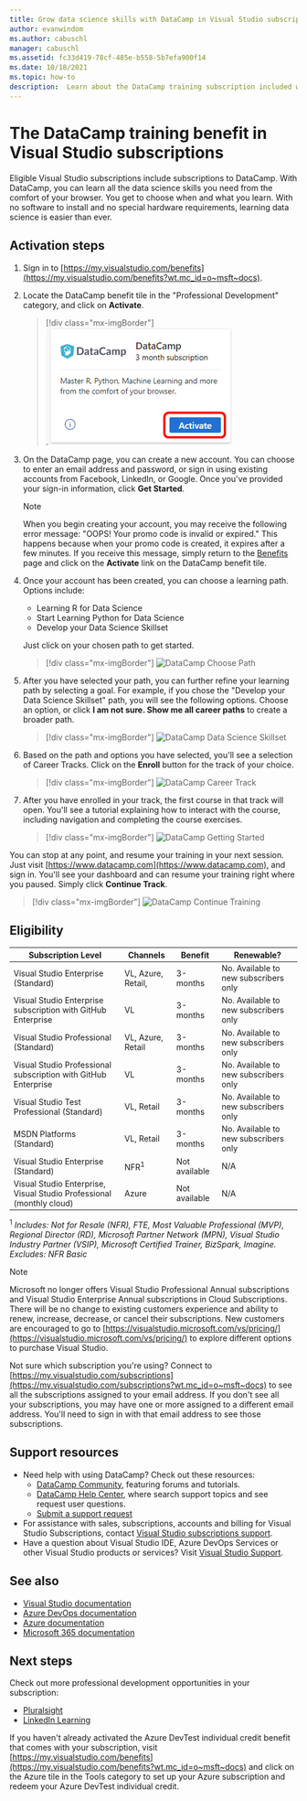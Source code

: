 ```yaml
---
title: Grow data science skills with DataCamp in Visual Studio subscriptions | Microsoft Docs
author: evanwindom
ms.author: cabuschl
manager: cabuschl
ms.assetid: fc33d419-78cf-485e-b558-5b7efa900f14
ms.date: 10/18/2021
ms.topic: how-to
description:  Learn about the DataCamp training subscription included with selected Visual Studio subscriptions.
---
```


# The DataCamp training benefit in Visual Studio subscriptions
Eligible Visual Studio subscriptions include subscriptions to DataCamp.  With DataCamp, you can learn all the data science skills you need from the comfort of your browser. You get to choose when and what you learn. With no software to install and no special hardware requirements, learning data science is easier than ever.

## Activation steps
1. Sign in to [https://my.visualstudio.com/benefits](https://my.visualstudio.com/benefits?wt.mc_id=o~msft~docs).

2. Locate the DataCamp benefit tile in the "Professional Development" category, and click on **Activate**.
   > [!div class="mx-imgBorder"]
   > ![DataCamp Benefit Tile](_img/vs-datacamp/vs-datacamp-tile-2.png "Click 'Activate' to get started.")

3. On the DataCamp page, you can create a new account.  You can choose to enter an email address and password, or sign in using existing accounts from Facebook, LinkedIn, or Google.  Once you've provided your sign-in information, click **Get Started**.

   > [!NOTE]
   > When you begin creating your account, you may receive the following error message: "OOPS!  Your promo code is invalid or expired."  This happens because when your promo code is created, it expires after a few minutes.  If you receive this message, simply return to the [Benefits](https://my.visualstudio.com/benefits) page and click on the **Activate** link on the DataCamp benefit tile.

4. Once your account has been created, you can choose a learning path.  Options include:
    - Learning R for Data Science
    - Start Learning Python for Data Science
    - Develop your Data Science Skillset

   Just click on your chosen path to get started.
   > [!div class="mx-imgBorder"]
   > ![DataCamp Choose Path](_img/vs-datacamp/vs-datacamp-choose-path.png "Choose a learning path that interests you.")

5. After you have selected your path, you can further refine your learning path by selecting a goal.  For example, if you chose the "Develop your Data Science Skillset" path, you will see the following options. Choose an option, or click **I am not sure.  Show me all career paths** to create a broader path.
   > [!div class="mx-imgBorder"]
   > ![DataCamp Data Science Skillset](_img/vs-datacamp/vs-datacamp-datascience.png "Click 'I am not sure.  Show me all career paths' to display the complete list.")

6. Based on the path and options you have selected, you'll see a selection of Career Tracks.  Click on the **Enroll** button for the track of your choice.
   > [!div class="mx-imgBorder"]
   > ![DataCamp Career Track](_img/vs-datacamp/vs-datacamp-all-tracks.png "Click the 'Enroll' button on your selected path to get started.")

7. After you have enrolled in your track, the first course in that track will open.  You'll see a tutorial explaining how to interact with the course, including navigation and completing the course exercises.

   > [!div class="mx-imgBorder"]
   > ![DataCamp Getting Started](_img/vs-datacamp/vs-datacamp-getting-started.png "Watch the tutorial to learn how to navigate the courses.")

You can stop at any point, and resume your training in your next session.  Just visit [https://www.datacamp.com](https://www.datacamp.com), and sign in.  You'll see your dashboard and can resume your training right where you paused. Simply click **Continue Track**.

> [!div class="mx-imgBorder"]
> ![DataCamp Continue Training](_img/vs-datacamp/vs-datacamp-continue-training.png "Click 'Continue Track' to resume training at any time.")

## Eligibility
| Subscription Level                                                 |     Channels                                            | Benefit                                                          | Renewable?    |
|--------------------------------------------------------------------|---------------------------------------------------------|------------------------------------------------------------------|---------------|
| Visual Studio Enterprise (Standard)   | VL, Azure, Retail, | 3-months       |  No.  Available to new subscribers only          |
| Visual Studio Enterprise subscription with GitHub Enterprise   | VL | 3-months       |  No.  Available to new subscribers only          |
| Visual Studio Professional (Standard) | VL, Azure, Retail                                       | 3-months                                                            |  No.  Available to new subscribers only           |
| Visual Studio Professional subscription with GitHub Enterprise| VL | 3-months                                                            |  No.  Available to new subscribers only           |
| Visual Studio Test Professional (Standard)                         | VL, Retail                                              | 3-months                                             |  No.  Available to new subscribers only           |
| MSDN Platforms (Standard)                                          | VL, Retail                                              | 3-months                                              |  No.  Available to new subscribers only           |
| Visual Studio Enterprise (Standard)  | NFR<sup>1</sup> |Not available  | N/A |
| Visual Studio Enterprise, Visual Studio Professional (monthly cloud) | Azure | Not available | N/A |

<sup>1</sup>  *Includes:  Not for Resale (NFR), FTE, Most Valuable Professional (MVP), Regional Director (RD), Microsoft Partner Network (MPN), Visual Studio Industry Partner (VSIP), Microsoft Certified Trainer, BizSpark, Imagine.  Excludes:  NFR Basic*

> [!NOTE]
> Microsoft no longer offers Visual Studio Professional Annual subscriptions and Visual Studio Enterprise Annual subscriptions in Cloud Subscriptions. There will be no change to existing customers experience and ability to renew, increase, decrease, or cancel their subscriptions. New customers are encouraged to go to [https://visualstudio.microsoft.com/vs/pricing/](https://visualstudio.microsoft.com/vs/pricing/) to explore different options to purchase Visual Studio.

Not sure which subscription you're using?  Connect to [https://my.visualstudio.com/subscriptions](https://my.visualstudio.com/subscriptions?wt.mc_id=o~msft~docs) to see all the subscriptions assigned to your email address. If you don't see all your subscriptions, you may have one or more assigned to a different email address.  You'll need to sign in with that email address to see those subscriptions.

## Support resources
- Need help with using DataCamp?  Check out these resources:
  - [DataCamp Community](https://www.datacamp.com/community/tutorials), featuring forums and tutorials.
  - [DataCamp Help Center](https://support.datacamp.com/hc), where search support topics and see request user questions.
  - [Submit a support request](https://support.datacamp.com/hc/requests/new)
- For assistance with sales, subscriptions, accounts and billing for Visual Studio Subscriptions, contact [Visual Studio subscriptions support](https://my.visualstudio.com/gethelp).
- Have a question about Visual Studio IDE, Azure DevOps Services or other Visual Studio products or services?  Visit [Visual Studio Support](https://visualstudio.microsoft.com/support/).

## See also
- [Visual Studio documentation](/visualstudio/)
- [Azure DevOps documentation](/azure/devops/)
- [Azure documentation](/azure/)
- [Microsoft 365 documentation](/microsoft-365/)

## Next steps
Check out more professional development opportunities in your subscription:
- [Pluralsight](vs-pluralsight.md)
- [LinkedIn Learning](vs-linkedin-learning.md)

If you haven't already activated the Azure DevTest individual credit benefit that comes with your subscription, visit [https://my.visualstudio.com/benefits](https://my.visualstudio.com/benefits?wt.mc_id=o~msft~docs) and click on the Azure tile in the Tools category to set up your Azure subscription and redeem your Azure DevTest individual credit.
